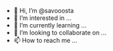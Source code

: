 - 👋 Hi, I’m @savooosta
- 👀 I’m interested in ...
- 🌱 I’m currently learning ...
- 💞️ I’m looking to collaborate on ...
- 📫 How to reach me ...

<!---
savooosta/savooosta is a ✨ special ✨ repository because its `README.md` (this file) appears on your GitHub profile.
You can click the Preview link to take a look at your changes.
--->
